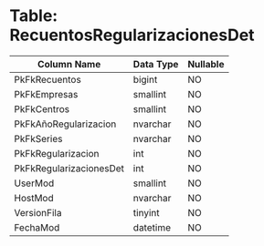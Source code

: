 # Table: RecuentosRegularizacionesDet

| Column Name | Data Type | Nullable |
|-------------|-----------|----------|
| PkFkRecuentos | bigint | NO |
| PkFkEmpresas | smallint | NO |
| PkFkCentros | smallint | NO |
| PkFkAñoRegularizacion | nvarchar | NO |
| PkFkSeries | nvarchar | NO |
| PkFkRegularizacion | int | NO |
| PkFkRegularizacionesDet | int | NO |
| UserMod | smallint | NO |
| HostMod | nvarchar | NO |
| VersionFila | tinyint | NO |
| FechaMod | datetime | NO |
